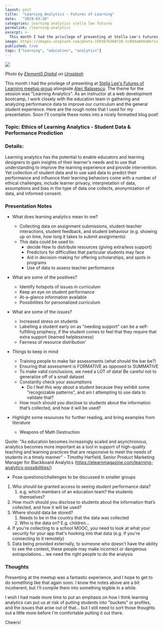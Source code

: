```yaml
---
layout: post
title:  "Learning Analytics - Futures of Learning"
date:   "2019-03-26"
categories: learning analytics stella lee futures
permalink: /learning-analytics
excerpt: >-
  This month I had the privilege of presenting at Stella Lee's Futures of Learning meetup group alongside Alec Balasescu. The theme for the session was "Learning Analytics".
image: https://images.unsplash.com/photo-1503676260728-1c00da094a0b?ixlib=rb-1.2.1&ixid=eyJhcHBfaWQiOjEyMDd9&auto=format&fit=crop&w=2018&q=80
published: true
tags: ["learning", "education", "analytics"]
---
```


![](https://images.unsplash.com/photo-1503676260728-1c00da094a0b?ixlib=rb-1.2.1&ixid=eyJhcHBfaWQiOjEyMDd9&auto=format&fit=crop&w=2018&q=80)

<em>Photo by [Element5 Digital](https://unsplash.com/photos/OyCl7Y4y0Bk?utm_source=unsplash&utm_medium=referral&utm_content=creditCopyText) on [Unsplash](https://unsplash.com/search/photos/education?utm_source=unsplash&utm_medium=referral&utm_content=creditCopyText)</em>

This month I had the privilege of presenting at [Stella Lee's Futures of Learning meetup group](https://www.meetup.com/FuturesOfLearning/events/259861752/) alongside [Alec Balasescu](https://www.alecbalasescu.com/). The theme for the session was "Learning Analytics". As an instructor at a web development bootcamp, I work closely with the education team in gathering and analyzing performance data to improve our curriculum and the general student experience. Here are the rough notes that I used for my presentation. Soon I'll compile these notes into a nicely formatted blog post!

### Topic: Ethics of Learning Analytics - Student Data & Performance Prediction

### Details:

Learning analytics has the potential to enable educators and learning designers to gain insights of their learner's needs and to use that understanding to improve the learning experience and provide intervention. Yet collection of student data and to use said data to predict their performance and influence their learning behaviors come with a number of ethical challenges, include learner privacy, interpretation of data, assumptions and bias in the type of data one collects, anonymization of data, and informed consent.

### Presentation Notes

- What does learning analytics mean to me?
  - Collecting data on assignment submissions, student-teacher interactions, student feedback, and student behaviour (e.g. showing up on time, how long it takes to submit assignments)
  - This data could be used to:
    - decide How to distribute resources (giving extra/less support)
    - Predictors for difficulties that particular students may face
    - Aid in decision-making for offering scholarships, and spots in programs
    - Use of data to assess teacher performance
  
- What are some of the positives?
  - Identify hotspots of issues in curriculum
  - Keep an eye on student performance
  - At-a-glance information available
  - Possibilities for personalized curriculum

- What are some of the issues?
  - Increased stress on students
  - Labelling a student early on as "needing support" can be a self-fulfilling prophecy, if the student comes to feel that they require that extra support (learned helplessness)
  - Fairness of resource distribution'
  
- Things to keep in mind
  - Training people to make fair assessments (what should the bar be?)
  - Ensuring that assessment is FORMATIVE as opposed to SUMMATIVE
  - To make valid conclusions, we need a LOT of data! Be careful not to generalize off of a small dataset
  - Constantly check your assumptions
    - Do I feel _this way_ about a student because they exhibit some "recognizable patterns", and am I attempting to use data to validate that?
  - How much should you disclose to students about the information that’s collected, and how it will be used?
  
- Highlight some resources for further reading, and bring examples from literature
  - Weapons of Math Destruction
  
Quote: "As education becomes increasingly scaled and asynchronous, analytics becomes more important as a tool in support of high-quality teaching and learning practices that are responsive to meet the needs of students in a timely manner" - Timothy Harfield, Senior Product Marketing Manager for Blackboard Analytics (https://elearnmagazine.com/learning-analytics-possibilities/)

- Pose questions/challenges to be discussed in smaller groups

1. Who should be granted access to seeing student performance data?
   1. e.g. which members of an education team? the students themselves?
2. How much should you disclose to students about the information that’s collected, and how it will be used?
3. Where should data be stored?
   1. Needs to be in the country that the data was collected
   2. Who is the data on? E.g. children...
4. If you're collecting to a school MOOC, you need to look at what your security for your app that's hooking into that data (e.g. if you're connecting to it remotely)
5. Data being provided externally, to someone who doesn't have the ability to see the context, these people may make incorrect or dangerous extrapolations... we need the right people to do the analysis

### Thoughts

Presenting at the meetup was a fantastic experience, and I hope to get to do something like that again soon. I know the notes above are a bit incoherent, but I'll compile them into something legible in a while.

I wish I had made more time to put an emphasis on how I think learning analytics can put us at risk of putting students into "buckets" or profiles, and the issues that arise out of that... but I still need to sort those thoughts out a little more before I'm comfortable putting it out there.

Cheers!